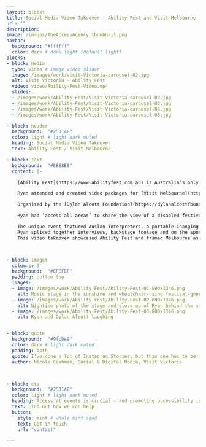 ```yaml
---
layout: blocks
title: Social Media Video Takeover - Ability Fest and Visit Melbourne
url: ""
description:
image: /images/TheAccessAgency_thumbnail.png
navbar:
  background: "#ffffff"
  color: dark # dark light (default light)
blocks:
- block: media
  type: video # image video slider
  image: /images/work/Visit-Victoria-carousel-02.jpg
  alt: Visit Victoria - Ability Fest
  video: video/Ability-Fest-Video.mp4
  slides:
  - /images/work/Ability-Fest/Visit-Victoria-carousel-02.jpg
  - /images/work/Ability-Fest/Visit-Victoria-carousel-03.jpg
  - /images/work/Ability-Fest/Visit-Victoria-carousel-04.jpg
  - /images/work/Ability-Fest/Visit-Victoria-carousel-05.jpg

- block: header
  background:  "#253148"
  color: light # light dark muted
  heading: Social Media Video Takeover
  text: Ability Fest / Visit Melbourne

- block: text
  background:  "#E8E8E8"
  content: |-

    [Ability Fest](https://www.abilityfest.com.au) is Australia’s only fully accessible and inclusive music festival.

    Ryan attended and created video packages for [Visit Melbourne](https://www.visitmelbourne.com) that were then shared with their nine hundred thousand local and international followers.

    Organised by the [Dylan Alcott Foundation](https://dylanalcottfoundation.com.au) and Untitled Group, the 2021 event was held in Melbourne’s picturesque Alexandra Gardens. The headline acts were some of Australia’s top-notch regulars like *Alex the Astronaut*, *Illy*, *Pecking Duck*, *What So Not* and *Confidence Man*.

    Ryan had ‘access all areas’ to share the view of a disabled festivalgoer. He attended with another wheelchair user, Sebastian, and his carer Michael. They arrived and got the lay of the land, checking out the food trucks, dancefloors and raised viewing areas.

    The unique event featured Auslan interpreters, a portable Changing Places toilet, matting throughout, a sensory chill zone, elevated viewing platforms and lots more.
    Ryan spliced together interviews, backstage footage and on the spot reviews and fireworks. The video wrapped up with suggestions of other accessible live music options in Melbourne.
    This video takeover showcased Ability Fest and framed Melbourne as a safe, inclusive and accessible city – reinforcing our liveable city credentials to visitors.



- block: images
  columns: 3
  background:  "#EFEFEF"
  padding: bottom top
  images:
  - image: /images/work/Ability-Fest/Ability-Fest-01-800x1346.png
    alt: Music stage in the sunshine and wheelchair-using festival-goer smiling   
  - image: /images/work/Ability-Fest/Ability-Fest-02-800x1346.png
    alt: Nightime photo of the stage and close up of Ryan behind the stage
  - image: /images/work/Ability-Fest/Ability-Fest-03-800x1346.png
    alt: Ryan and Dylan Alcott laughing


- block: quote
  background:  "#9fcbe9"
  color: dark # light dark muted
  padding: both
  quote: I’ve done a lot of Instagram Stories, but this one has to be my favourite ...and if you’re interested in accessible tourism content creation, Ryan Smith is your guy
  author: Nicole Cashman, Social & Digital Media, Visit Victoria



- block: cta
  background:  "#253148"
  color: light # light dark muted
  heading: Access at events is crucial - and promoting accessibility is good marketing
  text: Find out how we can help
  button:
    style: mint # whale mint sand
    text: Get in touch
    url: "contact"

---
```

